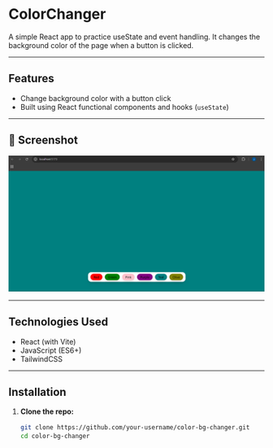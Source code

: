 # ColorChanger

A simple React app to practice useState and event handling. It changes the background color of the page when a button is clicked.

---

##  Features

- Change background color with a button click
- Built using React functional components and hooks (`useState`)

---

## 📸 Screenshot

![Color Changer Screenshot](./public/screenshot.png) <!-- Optional: Add a screenshot image if available -->

---

## Technologies Used

- React (with Vite)
- JavaScript (ES6+)
- TailwindCSS

---

##  Installation

1. **Clone the repo:**
   ```bash
   git clone https://github.com/your-username/color-bg-changer.git
   cd color-bg-changer
